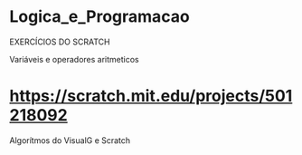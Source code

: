 # Logica_e_Programacao
EXERCÍCIOS DO SCRATCH

Variáveis e operadores aritmeticos
# https://scratch.mit.edu/projects/501218092
Algorítmos do VisualG e Scratch
